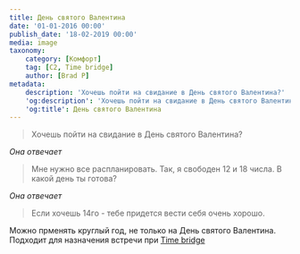 ```yaml
---
title: День святого Валентина
date: '01-01-2016 00:00'
publish_date: '18-02-2019 00:00'
media: image
taxonomy:
    category: [Комфорт]
    tag: [C2, Time bridge]
    author: [Brad P]
metadata:
    description: 'Хочешь пойти на свидание в День святого Валентина?'
    'og:description': 'Хочешь пойти на свидание в День святого Валентина?'
    'og:title': День святого Валентина
---
```


> Хочешь пойти на свидание в День святого Валентина?

_Она отвечает_

> Мне нужно все распланировать. Так, я свободен 12 и 18 числа. В какой день ты готова?

_Она отвечает_

> Если хочешь 14го - тебе придется вести себя очень хорошо.

Можно прменять круглый год, не только на День святого Валентина. Подходит для назначения встречи при [Time bridge](/taxonomy?name=tag&val=Time%20bridge)